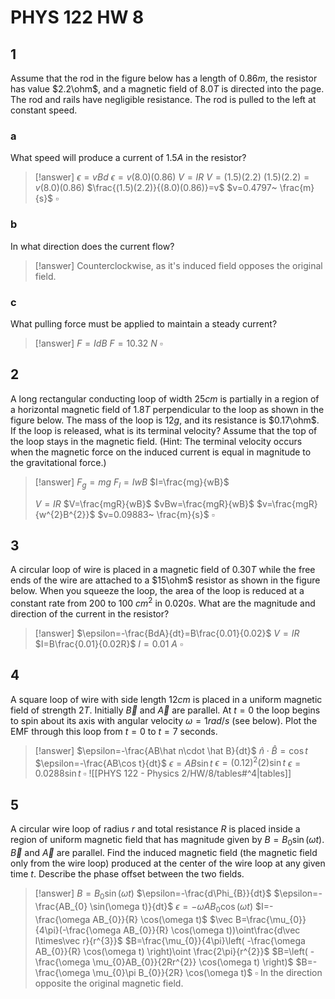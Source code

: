 # PHYS 122 HW 8

## 1

Assume that the rod in the figure below has a length of $0.86m$, the resistor has value $2.2\ohm$, and a magnetic field of $8.0T$ is directed into the page. The rod and rails have negligible resistance. The rod is pulled to the left at constant speed.

### a

What speed will produce a current of $1.5A$ in the resistor?

> [!answer]
> $\epsilon=vBd$
> $\epsilon=v(8.0)(0.86)$
> $V=IR$
> $V=(1.5)(2.2)$
> $(1.5)(2.2)=v(8.0)(0.86)$
> $\frac{(1.5)(2.2)}{(8.0)(0.86)}=v$
> $v=0.4797~ \frac{m}{s}$
> $\square$

### b

In what direction does the current flow?

> [!answer]
> Counterclockwise, as it's induced field opposes the original field.

### c

What pulling force must be applied to maintain a steady current?

> [!answer]
> $F=IdB$
> $F=10.32~N$
> $\square$

## 2

A long rectangular conducting loop of width $25 cm$ is partially in a region of a horizontal magnetic field of $1.8T$ perpendicular to the loop as shown in the figure below. The mass of the loop is $12 g$, and its resistance is $0.17\ohm$. If the loop is released, what is its terminal velocity? Assume that the top of the loop stays in the magnetic field. (Hint: The terminal velocity occurs when the magnetic force on the induced current is equal in magnitude to the gravitational force.)

> [!answer]
> $F_{g}=mg$
> $F_{l}=IwB$
> $I=\frac{mg}{wB}$
> 
> $V=IR$
> $V=\frac{mgR}{wB}$
> $vBw=\frac{mgR}{wB}$
> $v=\frac{mgR}{w^{2}B^{2}}$
> $v=0.09883~ \frac{m}{s}$
> $\square$

## 3

A circular loop of wire is placed in a magnetic field of $0.30 T$ while the free ends of the wire are attached to a $15\ohm$ resistor as shown in the figure below. When you squeeze the loop, the area of the loop is reduced at a constant rate from $200$ to $100$ $cm^{2}$ in $0.020 s$. What are the magnitude and direction of the current in the resistor?

> [!answer]
> $\epsilon=-\frac{BdA}{dt}=B\frac{0.01}{0.02}$
> $V=IR$
> $I=B\frac{0.01}{0.02R}$
> $I=0.01~A$
> $\square$

## 4

A square loop of wire with side length $12cm$ is placed in a uniform magnetic field of strength $2T$. Initially $\vec B$ and $\vec A$ are parallel. At $t = 0$ the loop begins to spin about its axis with angular velocity $\omega = 1rad/s$ (see below). Plot the EMF through this loop from $t = 0$ to $t = 7$ seconds.

> [!answer]
> $\epsilon=-\frac{AB\hat n\cdot \hat B}{dt}$
> $\hat n\cdot\hat B=\cos t$
> $\epsilon=-\frac{AB\cos t}{dt}$
> $\epsilon=AB\sin t$
> $\epsilon=(0.12)^{2}(2)\sin t$
> $\epsilon=0.0288\sin t$
> $\square$
> ![[PHYS 122 - Physics 2/HW/8/tables#^4|tables]]

## 5

A circular wire loop of radius $r$ and total resistance $R$ is placed inside a region of uniform magnetic field that has magnitude given by $B = B_{0} \sin(\omega t)$. $\vec B$ and $\vec A$ are parallel. Find the induced magnetic field (the magnetic field only from the wire loop) produced at the center of the wire loop at any given time $t$. Describe the phase offset between the two fields.

> [!answer]
> $B = B_{0} \sin(\omega t)$
> $\epsilon=-\frac{d\Phi_{B}}{dt}$
> $\epsilon=-\frac{AB_{0} \sin(\omega t)}{dt}$
> $\epsilon=-\omega AB_{0} \cos(\omega t)$
> $I=-\frac{\omega AB_{0}}{R} \cos(\omega t)$
> $\vec B=\frac{\mu_{0}}{4\pi}(-\frac{\omega AB_{0}}{R} \cos(\omega t))\oint\frac{d\vec l\times\vec r}{r^{3}}$
> $B=\frac{\mu_{0}}{4\pi}\left( -\frac{\omega AB_{0}}{R} \cos(\omega t) \right)\oint \frac{2\pi}{r^{2}}$
> $B=\left( -\frac{\omega \mu_{0}AB_{0}}{2Rr^{2}} \cos(\omega t) \right)$
> $B=-\frac{\omega \mu_{0}\pi B_{0}}{2R} \cos(\omega t)$
> $\square$
> In the direction opposite the original magnetic field.
